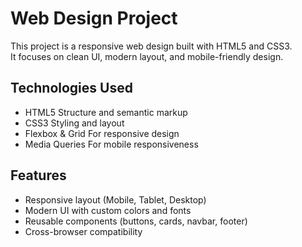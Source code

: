 #  Web Design Project

This project is a responsive web design built with HTML5 and CSS3.  
It focuses on clean UI, modern layout, and mobile-friendly design.

##  Technologies Used
- HTML5  Structure and semantic markup  
- CSS3  Styling and layout  
- Flexbox & Grid  For responsive design  
- Media Queries  For mobile responsiveness  

##  Features
- Responsive layout (Mobile, Tablet, Desktop)  
- Modern UI with custom colors and fonts  
- Reusable components (buttons, cards, navbar, footer)  
- Cross-browser compatibility  

